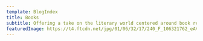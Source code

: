 ```yaml
---
template: BlogIndex
title: Books
subtitle: Offering a take on the literary world centered around book reader enthusiasts, EconZest’s poignant think pieces and spotlight on the unexpected influences of books provide a unique and meaningful perspective on the written word that will particularly speak to writing enthusiasts who grew up alongside the internet.(COMING SOON)
featuredImage: https://t4.ftcdn.net/jpg/01/06/32/17/240_F_106321762_eAVoxgBSf2powxTuBROf6YzgYJOLgONB.jpg
---
```


